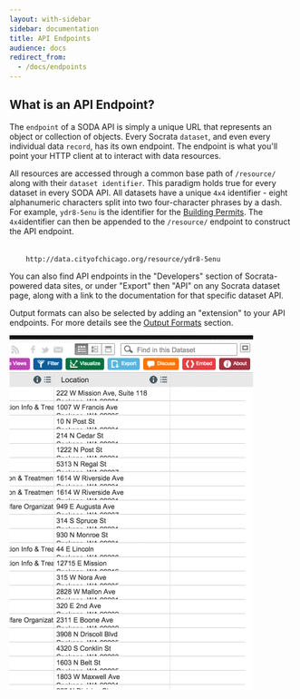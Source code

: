 ```yaml
---
layout: with-sidebar
sidebar: documentation
title: API Endpoints
audience: docs
redirect_from:
  - /docs/endpoints
---
```


## What is an API Endpoint?

The `endpoint` of a SODA API is simply a unique URL that represents an object or collection of objects. Every Socrata `dataset`, and even every individual data `record`, has its own endpoint. The endpoint is what you'll point your HTTP client at to interact with data resources.

All resources are accessed through a common base path of `/resource/` along with their `dataset identifier`. This paradigm holds true for every dataset in every SODA API. All datasets have a unique `4x4` identifier - eight alphanumeric characters split into two four-character phrases by a dash. For example, `ydr8-5enu` is the identifier for the [Building Permits](https://data.cityofchicago.org/Buildings/Building-Permits/ydr8-5enu). The `4x4`identifier can then be appended to the `/resource/` endpoint to construct the API endpoint.

<code class="sample-url">
	<span class="transport">http://</span><span class="domain">data.cityofchicago.org</span><span class="path">/resource/</span><span class="identifier">ydr8-5enu</span>
</code>

You can also find API endpoints in the "Developers" section of Socrata-powered data sites, or under "Export" then "API" on any Socrata dataset page, along with a link to the documentation for that specific dataset API.

Output formats can also be selected by adding an "extension" to your API endpoints. For more details see the [Output Formats](/docs/formats/index.html) section.

![API Endpoint](/img/sidebar.gif)
